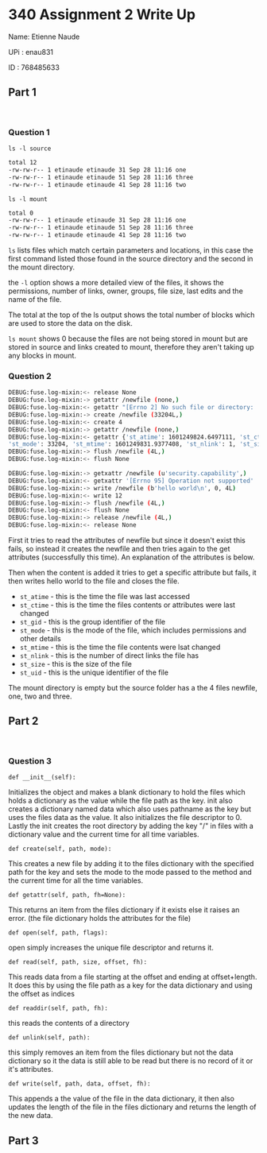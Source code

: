 # 340 Assignment 2 Write Up

Name: Etienne Naude

UPi : enau831

ID : 768485633

## Part 1

<br>

### **Question 1**

`ls -l source`

```bash
total 12
-rw-rw-r-- 1 etinaude etinaude 31 Sep 28 11:16 one
-rw-rw-r-- 1 etinaude etinaude 51 Sep 28 11:16 three
-rw-rw-r-- 1 etinaude etinaude 41 Sep 28 11:16 two
```

`ls -l mount`

```bash
total 0
-rw-rw-r-- 1 etinaude etinaude 31 Sep 28 11:16 one
-rw-rw-r-- 1 etinaude etinaude 51 Sep 28 11:16 three
-rw-rw-r-- 1 etinaude etinaude 41 Sep 28 11:16 two
```

`ls` lists files which match certain parameters and locations, in this case the first command listed those found in the
source directory and the second in the mount directory.

the `-l` option shows a more detailed view of the files, it shows the permissions, number of links, owner, groups, file size, last edits and the name of the file.

The total at the top of the ls output shows the total number of blocks which are used to store the data on the disk.

`ls mount` shows 0 because the files are not being stored in mount but are stored in source and links created to mount, therefore they aren't taking up any blocks in mount.

### **Question 2**

```bash
DEBUG:fuse.log-mixin:<- release None
DEBUG:fuse.log-mixin:-> getattr /newfile (none,)
DEBUG:fuse.log-mixin:<- getattr "[Errno 2] No such file or directory: 'source/newfile'"
DEBUG:fuse.log-mixin:-> create /newfile (33204L,)
DEBUG:fuse.log-mixin:<- create 4
DEBUG:fuse.log-mixin:-> getattr /newfile (none,)
DEBUG:fuse.log-mixin:<- getattr {'st_atime': 1601249824.6497111, 'st_ctime': 1601249831.9377408, 'st_gid': 1000,
'st_mode': 33204, 'st_mtime': 1601249831.9377408, 'st_nlink': 1, 'st_size': 12, 'st_uid': 1000}
DEBUG:fuse.log-mixin:-> flush /newfile (4L,)
DEBUG:fuse.log-mixin:<- flush None

DEBUG:fuse.log-mixin:-> getxattr /newfile (u'security.capability',)
DEBUG:fuse.log-mixin:<- getxattr '[Errno 95] Operation not supported'
DEBUG:fuse.log-mixin:-> write /newfile (b'hello world\n', 0, 4L)
DEBUG:fuse.log-mixin:<- write 12
DEBUG:fuse.log-mixin:-> flush /newfile (4L,)
DEBUG:fuse.log-mixin:<- flush None
DEBUG:fuse.log-mixin:-> release /newfile (4L,)
DEBUG:fuse.log-mixin:<- release None
```

First it tries to read the attributes of newfile but since it doesn't exist this fails, so instead it creates the newfile and then tries again to the get attributes (successfully this time). An explanation of the attributes is below.

Then when the content is added it tries to get a specific attribute but fails, it then writes hello world to the file and closes the file.

- `st_atime` - this is the time the file was last accessed
- `st_ctime` - this is the time the files contents or attributes were last changed
- `st_gid` - this is the group identifier of the file
- `st_mode` - this is the mode of the file, which includes permissions and other details
- `st_mtime` - this is the time the file contents were lsat changed
- `st_nlink` - this is the number of direct links the file has
- `st_size` - this is the size of the file
- `st_uid` - this is the unique identifier of the file

The mount directory is empty but the source folder has a the 4 files newfile, one, two and three.

## Part 2

<br>

### **Question 3**

`def __init__(self):`

Initializes the object and makes a blank dictionary to hold the files which holds a dictionary as the value while the file path as the key.
init also creates a dictionary named data which also uses pathname as the key but uses the files data as the value.
It also initializes the file descriptor to 0.
Lastly the init creates the root directory by adding the key "/" in files with a dictionary value and the current time for all time variables.

`def create(self, path, mode):`

This creates a new file by adding it to the files dictionary with the specified path for the key and sets the mode to the mode passed to the method and the current time for all the time variables.

`def getattr(self, path, fh=None):`

This returns an item from the files dictionary if it exists else it raises an error. (the file dictionary holds the attributes for the file)

`def open(self, path, flags):`

open simply increases the unique file descriptor and returns it.

`def read(self, path, size, offset, fh):`

This reads data from a file starting at the offset and ending at offset+length.
It does this by using the file path as a key for the data dictionary and using the offset as indices

`def readdir(self, path, fh):`

this reads the contents of a directory

`def unlink(self, path):`

this simply removes an item from the files dictionary but not the data dictionary so it the data is still able to be read but there is no record of it or it's attributes.

`def write(self, path, data, offset, fh):`

This appends a the value of the file in the data dictionary, it then also updates the length of the file in the files dictionary and returns the length of the new data.

## Part 3
